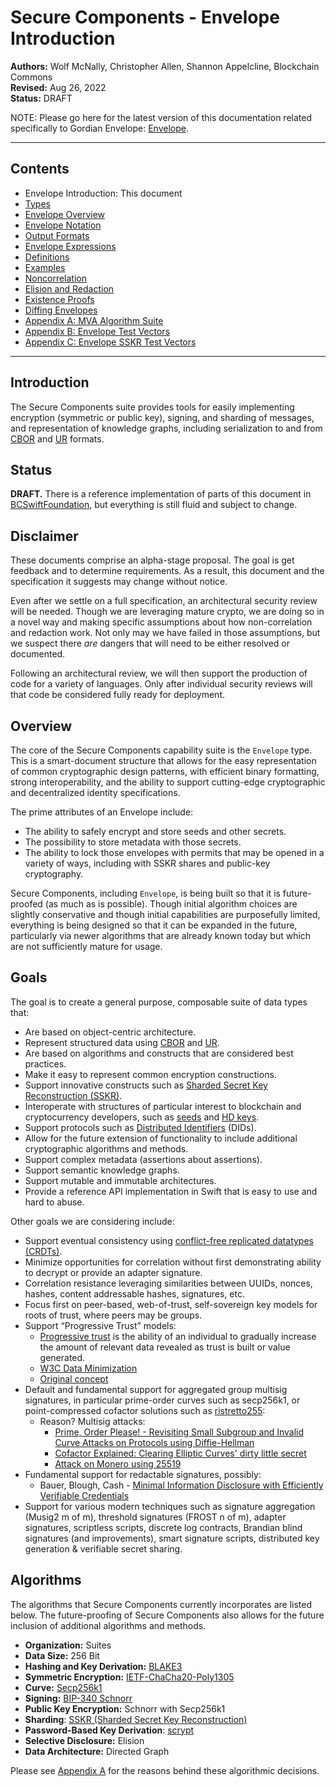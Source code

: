 # Secure Components - Envelope Introduction

**Authors:** Wolf McNally, Christopher Allen, Shannon Appelcline, Blockchain Commons</br>
**Revised:** Aug 26, 2022</br>
**Status:** DRAFT

NOTE: Please go here for the latest version of this documentation related specifically to Gordian Envelope: [Envelope](https://blockchaincommons.github.io/BCSwiftEnvelope/documentation/envelope).

---

## Contents

* Envelope Introduction: This document
* [Types](01-TYPES.md)
* [Envelope Overview](02-ENVELOPE.md)
* [Envelope Notation](03-ENVELOPE-NOTATION.md)
* [Output Formats](04-OUTPUT-FORMATS.md)
* [Envelope Expressions](05-ENVELOPE-EXPRESSIONS.md)
* [Definitions](06-DEFINITIONS.md)
* [Examples](07-EXAMPLES.md)
* [Noncorrelation](08-NONCORRELATION.md)
* [Elision and Redaction](09-ELISION-REDACTION.md)
* [Existence Proofs](10-EXISTENCE-PROOFS.md)
* [Diffing Envelopes](11-DIFFING.md)
* [Appendix A: MVA Algorithm Suite](12-A-ALGORITHMS.md)
* [Appendix B: Envelope Test Vectors](13-B-ENVELOPE-TEST-VECTORS.md)
* [Appendix C: Envelope SSKR Test Vectors](14-C-ENVELOPE-SSKR-TEST-VECTORS.md)

---

## Introduction

The Secure Components suite provides tools for easily implementing encryption (symmetric or public key), signing, and sharding of messages, and representation of knowledge graphs, including serialization to and from [CBOR](https://cbor.io/) and [UR](https://github.com/BlockchainCommons/Research/blob/master/papers/bcr-2020-005-ur.md) formats.

## Status

**DRAFT.** There is a reference implementation of parts of this document in [BCSwiftFoundation](https://github.com/blockchaincommons/BCSwiftFoundation), but everything is still fluid and subject to change.

## Disclaimer

These documents comprise an alpha-stage proposal. The goal is get feedback and to determine requirements. As a result, this document and the specification it suggests may change without notice.

Even after we settle on a full specification, an architectural security review will be needed. Though we are leveraging mature crypto, we are doing so in a novel way and making specific assumptions about how non-correlation and redaction work. Not only may we have failed in those assumptions, but we suspect there *are* dangers that will need to be either resolved or documented.

Following an architectural review, we will then support the production of code for a variety of languages. Only after individual security reviews will that code be considered fully ready for deployment.

## Overview

The core of the Secure Components capability suite is the `Envelope` type. This is a smart-document structure that allows for the easy representation of common cryptographic design patterns, with efficient binary formatting, strong interoperability, and the ability to support cutting-edge cryptographic and decentralized identity specifications.

The prime attributes of an Envelope include:

* The ability to safely encrypt and store seeds and other secrets.
* The possibility to store metadata with those secrets.
* The ability to lock those envelopes with permits that may be opened in a variety of ways, including with SSKR shares and public-key cryptography.

Secure Components, including `Envelope`, is being built so that it is future-proofed (as much as is possible). Though initial algorithm choices are slightly conservative and though initial capabilities are purposefully limited, everything is being designed so that it can be expanded in the future, particularly via newer algorithms that are already known today but which are not sufficiently mature for usage.

## Goals

The goal is to create a general purpose, composable suite of data types that:

* Are based on object-centric architecture.
* Represent structured data using [CBOR](https://cbor.io/) and [UR](https://github.com/BlockchainCommons/Research/blob/master/papers/bcr-2020-005-ur.md).
* Are based on algorithms and constructs that are considered best practices.
* Make it easy to represent common encryption constructions.
* Support innovative constructs such as [Sharded Secret Key Reconstruction (SSKR)](https://github.com/BlockchainCommons/Research/blob/master/papers/bcr-2020-011-sskr.md).
* Interoperate with structures of particular interest to blockchain and cryptocurrency developers, such as [seeds](https://github.com/BlockchainCommons/Research/blob/master/papers/bcr-2020-006-urtypes.md#cryptographic-seed-crypto-seed) and [HD keys](https://github.com/BlockchainCommons/Research/blob/master/papers/bcr-2020-007-hdkey.md).
* Support protocols such as [Distributed Identifiers](https://www.w3.org/TR/did-core/) (DIDs).
* Allow for the future extension of functionality to include additional cryptographic algorithms and methods.
* Support complex metadata (assertions about assertions).
* Support semantic knowledge graphs.
* Support mutable and immutable architectures.
* Provide a reference API implementation in Swift that is easy to use and hard to abuse.

Other goals we are considering include:

* Support eventual consistency using [conflict-free replicated datatypes (CRDTs)](https://en.wikipedia.org/wiki/Conflict-free_replicated_data_type).
* Minimize opportunities for correlation without first demonstrating ability to decrypt or provide an adapter signature.
* Correlation resistance leveraging similarities between UUIDs, nonces, hashes, content addressable hashes, signatures, etc.
* Focus first on peer-based, web-of-trust, self-sovereign key models for roots of trust, where peers may be groups.
* Support “Progressive Trust” models:
    * [Progressive trust](https://www.blockchaincommons.com/musings/musings-progressive-trust/) is the ability of an individual to gradually increase the amount of relevant data revealed as trust is built or value generated.
    * [W3C Data Minimization](https://w3c-ccg.github.io/data-minimization/#progressive-trust)
    * [Original concept](http://www.lifewithalacrity.com/2004/08/progressive_tru.html)
* Default and fundamental support for aggregated group multisig signatures, in particular prime-order curves such as secp256k1, or point-compressed cofactor solutions such as [ristretto255](https://www.ietf.org/archive/id/draft-irtf-cfrg-ristretto255-00.html):
    * Reason? Multisig attacks:
        * [Prime, Order Please! - Revisiting Small Subgroup and Invalid Curve Attacks on Protocols using Diffie-Hellman](https://eprint.iacr.org/2019/526.pdf)
        * [Cofactor Explained: Clearing Elliptic Curves' dirty little secret](https://loup-vaillant.fr/tutorials/cofactor)
        * [Attack on Monero using 25519](https://jonasnick.github.io/blog/2017/05/23/exploiting-low-order-generators-in-one-time-ring-signatures/)
* Fundamental support for redactable signatures, possibly:
    * Bauer, Blough, Cash - [Minimal Information Disclosure with Efficiently Verifiable Credentials](https://citeseerx.ist.psu.edu/viewdoc/download?doi=10.1.1.153.8662&rep=rep1&type=pdf)
* Support for various modern techniques such as signature aggregation (Musig2 m of m), threshold signatures (FROST n of m), adapter signatures, scriptless scripts, discrete log contracts, Brandian blind signatures (and improvements), smart signature scripts, distributed key generation & verifiable secret sharing.

## Algorithms

The algorithms that Secure Components currently incorporates are listed below. The future-proofing of Secure Components also allows for the future inclusion of additional algorithms and methods.

* **Organization:** Suites
* **Data Size:** 256 Bit
* **Hashing and Key Derivation:** [BLAKE3](https://github.com/BLAKE3-team/BLAKE3-specs/blob/master/blake3.pdf)
* **Symmetric Encryption:** [IETF-ChaCha20-Poly1305](https://datatracker.ietf.org/doc/html/rfc8439)
* **Curve:** [Secp256k1](https://en.bitcoin.it/wiki/Secp256k1)
* **Signing:** [BIP-340 Schnorr](https://github.com/bitcoin/bips/blob/master/bip-0340.mediawiki)
* **Public Key Encryption:** Schnorr with Secp256k1
* **Sharding**: [SSKR (Sharded Secret Key Reconstruction)](https://github.com/BlockchainCommons/Research/blob/master/papers/bcr-2020-011-sskr.md)
* **Password-Based Key Derivation**: [scrypt](https://datatracker.ietf.org/doc/html/rfc7914)
* **Selective Disclosure:** Elision
* **Data Architecture:** Directed Graph

Please see [Appendix A](09-A-ALGORITHMS.md) for the reasons behind these algorithmic decisions.
